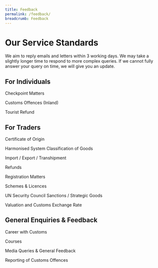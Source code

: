 ```yaml
---
title: Feedback
permalink: /feedback/
breadcrumb: Feedback
---
```


# Our Service Standards

We aim to reply emails and letters within 3 working days. We may take a slightly longer time to respond to more complex queries. If we cannot fully answer your query on time, we will give you an update.

## For Individuals

Checkpoint Matters

Customs Offences (Inland)

Tourist Refund


## For Traders

Certificate of Origin

Harmonised System Classification of Goods

Import / Export / Transhipment

Refunds

Registration Matters

Schemes & Licences

UN Security Council Sanctions / Strategic Goods

Valuation and Customs Exchange Rate


## General Enquiries & Feedback

Career with Customs

Courses

Media Queries & General Feedback

Reporting of Customs Offences
